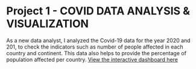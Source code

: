 # Project 1 - COVID DATA ANALYSIS & VISUALIZATION 
As a new data analyst, I analyzed the Covid-19 data for the year 2020 and 201, to check the indicators such as number of people affected in each country and continent. This data also helps to provide the percentage of population affected per country.
[View the interactive dashboard here](https://public.tableau.com/app/profile/adesuyi.emmanuel.omole/viz/CovidDataVisualization_16934282535960/Dashboard1?publish=yes)

